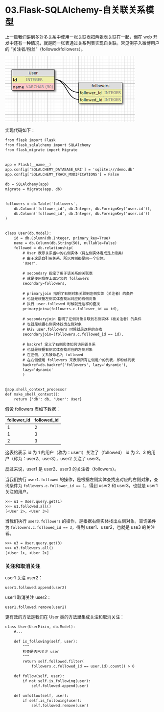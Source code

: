 # 03.Flask-SQLAlchemy-自关联关系模型

上一篇我们讲到多对多关系中使用一张关联表把两张表关联在一起，但在 web 开发中还有一种情况，就是同一张表通过关系列表实现自关联。常见例子入微博用户的 “关注者/粉丝”（followed/followers）。

![数据库示意图](https://github.com/SingleDiego/Flask-SQLAlchemy-Notes/blob/main/IMG/03.png "可选标题")

实现代码如下：
```
from flask import Flask
from flask_sqlalchemy import SQLAlchemy
from flask_migrate import Migrate


app = Flask(__name__)
app.config['SQLALCHEMY_DATABASE_URI'] = 'sqlite:///demo.db'
app.config['SQLALCHEMY_TRACK_MODIFICATIONS'] = False

db = SQLAlchemy(app)
migrate = Migrate(app, db)


followers = db.Table('followers',
    db.Column('follower_id', db.Integer, db.ForeignKey('user.id')),
    db.Column('followed_id', db.Integer, db.ForeignKey('user.id'))
)


class User(db.Model):
    id = db.Column(db.Integer, primary_key=True)
    name = db.Column(db.String(50), nullable=False)
    followed = db.relationship(
        # User 表示关系当中的右侧实体（将左侧实体看成是上级类）
        # 由于这是自引用关系，所以两侧都是同一个实体。
        'User', 

        # secondary 指定了用于该关系的关联表
        # 就是使用我在上面定义的 followers
        secondary=followers,

        # primaryjoin 指明了右侧对象关联到左侧实体（关注者）的条件 
        # 也就是根据左侧实体查找出对应的右侧对象
        # 执行 user.followed 时候就是这样的查找
        primaryjoin=(followers.c.follower_id == id),

        # secondaryjoin 指明了左侧对象关联到右侧实体（被关注者）的条件 
        # 也就是根据右侧实体找出左侧对象
        # 执行 user.followers 时候就是这样的查找
        secondaryjoin=(followers.c.followed_id == id),

        # backref 定义了右侧实体如何访问该关系
        # 也就是根据右侧实体查找对应的左侧对象
        # 在左侧，关系被命名为 followed
        # 在右侧使用 followers 来表示所有左侧用户的列表，即粉丝列表
        backref=db.backref('followers', lazy='dynamic'), 
        lazy='dynamic'
        )


@app.shell_context_processor
def make_shell_context():
    return {'db': db, 'User': User}
```

假设 followers 表如下数据：

|  follower_id   |  followed_id  |
| ------ | ------ |
|  1  |  2  | 
|  1  |  3  | 
|  2  |  3  | 

这表格表示 id 为 1 的用户（称为：user1）关注了（followed） id 为 2、3 的用户（称为：user2、user3），user2 关注了 user3。

反过来说，user1 是 user2、user3 的关注者（followers）。

当我们执行 ``user1.followed`` 的操作，是根据左侧实体查找出对应的右侧对象，查询条件为 ``followers.c.follower_id == 1``，得到 user2 和 user3，也就是 user1 关注的用户。

```
>>> u1 = User.query.get(1)
>>> u1.followed.all()
[<User 2>, <User 3>]
```

当我们执行 ``user3.followers`` 的操作，是根据右侧实体找出左侧对象，查询条件为 ``followers.c.followed_id == 3``，得到 user1、user2，也就是 use3 的关注者。

```
>>> u3 = User.query.get(3)
>>> u3.followers.all()
[<User 1>, <User 2>]
```


### 关注和取消关注

user1 关注 user2：
```
user1.followed.append(user2)
```

user1 取消关注 user2：
```
user1.followed.remove(user2)
```

更有效的方法是我们在 User 类的方法里集成关注和取消关注：
```
class User(UserMixin, db.Model):
    #...

    def is_following(self, user):
        """
        检查是否已关注 user
        """
        return self.followed.filter(
            followers.c.followed_id == user.id).count() > 0

    def follow(self, user):
        if not self.is_following(user):
            self.followed.append(user)

    def unfollow(self, user):
        if self.is_following(user):
            self.followed.remove(user)
```
